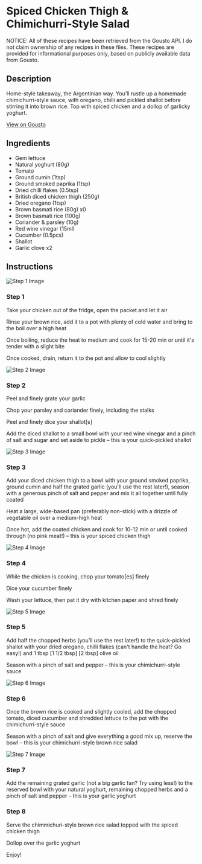 # Spiced Chicken Thigh & Chimichurri-Style Salad

NOTICE: All of these recipes have been retrieved from the Gousto API. I do not claim ownership of any recipes in these files. These recipes are provided for informational purposes only, based on publicly available data from Gousto.

## Description

Home-style takeaway, the Argentinian way. You’ll rustle up a homemade chimichurri-style sauce, with oregano, chilli and pickled shallot before stirring it into brown rice. Top with spiced chicken and a dollop of garlicky yoghurt.


[View on Gousto](https://www.gousto.co.uk/recipes/cookbook/chimichurri-style-chicken-thigh-brown-rice-salad)

## Ingredients

- Gem lettuce
- Natural yoghurt (80g)
- Tomato
- Ground cumin (1tsp)
- Ground smoked paprika (1tsp)
- Dried chilli flakes (0.5tsp)
- British diced chicken thigh (250g)
- Dried oregano (1tsp)
- Brown basmati rice (80g) x0
- Brown basmati rice (100g)
- Coriander & parsley (10g)
- Red wine vinegar (15ml)
- Cucumber (0.5pcs)
- Shallot
- Garlic clove x2

## Instructions

![Step 1 Image](https://production-media.gousto.co.uk/cms/recipe-step-image/Step-1-1676371962509-x200.jpg)

### Step 1

Take your chicken out of the fridge, open the packet and let it air

Rinse your brown rice, add it to a pot with plenty of cold water and bring to the boil over a high heat

Once boiling, reduce the heat to medium and cook for 15-20 min or until it's tender with a slight bite

Once cooked, drain, return it to the pot and allow to cool slightly

![Step 2 Image](https://production-media.gousto.co.uk/cms/recipe-step-image/Step-2-1676371972624-x200.jpg)

### Step 2

Peel and finely grate your garlic

Chop your parsley and coriander finely, including the stalks

Peel and finely dice your shallot[s]

Add the diced shallot to a small bowl with your red wine vinegar and a pinch of salt and sugar and set aside to pickle – this is your quick-pickled shallot

![Step 3 Image](https://production-media.gousto.co.uk/cms/recipe-step-image/Step-3-1676371983310-x200.jpg)

### Step 3

Add your diced chicken thigh to a bowl with your ground smoked paprika, ground cumin and half the grated garlic (you'll use the rest later!), season with a generous pinch of salt and pepper and mix it all together until fully coated

Heat a large, wide-based pan (preferably non-stick) with a drizzle of vegetable oil over a medium-high heat

Once hot, add the coated chicken and cook for 10-12 min or until cooked through (no pink meat!) – this is your spiced chicken thigh

![Step 4 Image](https://production-media.gousto.co.uk/cms/recipe-step-image/Step-4-1676371993655-x200.jpg)

### Step 4

While the chicken is cooking, chop your tomato[es] finely

Dice your cucumber finely

Wash your lettuce, then pat it dry with kitchen paper and shred finely

![Step 5 Image](https://production-media.gousto.co.uk/cms/recipe-step-image/Step-5-1676372006029-x200.jpg)

### Step 5

Add half the chopped herbs (you’ll use the rest later!) to the quick-pickled shallot with your dried oregano, chilli flakes (can't handle the heat? Go easy!) and 1 tbsp <span class="text-purple">[1 1/2 tbsp]</span><span class="text-danger"> [2 tbsp] </span>olive oil

Season with a pinch of salt and pepper – this is your chimichurri-style sauce

![Step 6 Image](https://production-media.gousto.co.uk/cms/recipe-step-image/Step-6-1676372040940-x200.jpg)

### Step 6

Once the brown rice is cooked and slightly cooled, add the chopped tomato, diced cucumber and shredded lettuce to the pot with the chimichurri-style sauce

Season with a pinch of salt and give everything a good mix up, reserve the bowl – this is your chimichurri-style brown rice salad

![Step 7 Image](https://production-media.gousto.co.uk/cms/recipe-step-image/Step-7-1676372055574-x200.jpg)

### Step 7

Add the remaining grated garlic (not a big garlic fan? Try using less!) to the reserved bowl with your natural yoghurt, remaining chopped herbs and a pinch of salt and pepper – this is your garlic yoghurt

### Step 8

Serve the chimmichuri-style brown rice salad topped with the spiced chicken thigh

Dollop over the garlic yoghurt

Enjoy!

